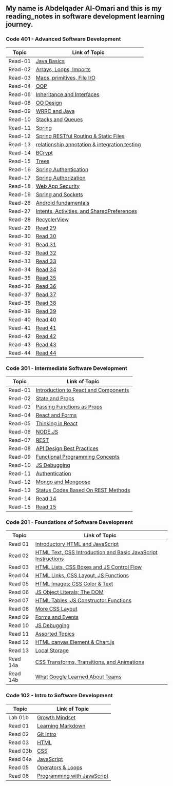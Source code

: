 ## My name is Abdelqader Al-Omari and this is my reading_notes in software development learning journey.

### **Code 401 - Advanced Software Development**

| Topic   | Link of Topic                                                                                               |
| ------- | ----------------------------------------------------------------------------------------------------------- |
| Read-01 | [Java Basics](https://abdelqader-alomari.github.io/reading_notes/read_01)                                   |
| Read-02 | [Arrays, Loops, Imports](https://abdelqader-alomari.github.io/reading_notes/read_02)                        |
| Read-03 | [Maps, primitives, File I/O](https://abdelqader-alomari.github.io/reading_notes/read_03)                    |
| Read-04 | [OOP](https://abdelqader-alomari.github.io/reading_notes/read_04)                                           |
| Read-06 | [Inheritance and Interfaces](https://abdelqader-alomari.github.io/reading_notes/read_06)                    |
| Read-08 | [OO Design](https://abdelqader-alomari.github.io/reading_notes/read_08)                                     |
| Read-09 | [WRRC and Java](https://abdelqader-alomari.github.io/reading_notes/read_09)                                 |
| Read-10 | [Stacks and Queues](https://abdelqader-alomari.github.io/reading_notes/read_10)                             |
| Read-11 | [Spring](https://abdelqader-alomari.github.io/reading_notes/read_11)                                        |
| Read-12 | [Spring RESTful Routing & Static Files](https://abdelqader-alomari.github.io/reading_notes/read_12)         |
| Read-13 | [relationship annotation & integration testing](https://abdelqader-alomari.github.io/reading_notes/read_13) |
| Read-14 | [BCrypt](https://abdelqader-alomari.github.io/reading_notes/read_14)                                        |
| Read-15 | [Trees](https://abdelqader-alomari.github.io/reading_notes/read_15)                                         |
| Read-16 | [Spring Authentication](https://abdelqader-alomari.github.io/reading_notes/read_16)                         |
| Read-17 | [Spring Authorization](https://abdelqader-alomari.github.io/reading_notes/read_17)                          |
| Read-18 | [Web App Security](https://abdelqader-alomari.github.io/reading_notes/read_18)                              |
| Read-19 | [Spring and Sockets](https://abdelqader-alomari.github.io/reading_notes/read_19)                            |
| Read-26 | [Android fundamentals](https://abdelqader-alomari.github.io/reading_notes/read_26)                          |
| Read-27 | [Intents, Activities, and SharedPreferences](https://abdelqader-alomari.github.io/reading_notes/read_27)    |
| Read-28 | [RecyclerView](https://abdelqader-alomari.github.io/reading_notes/read_28)                                  |
| Read-29 | [Read 29](https://abdelqader-alomari.github.io/reading_notes/read_29)                                       |
| Read-30 | [Read 30](https://abdelqader-alomari.github.io/reading_notes/read_30)                                       |
| Read-31 | [Read 31](https://abdelqader-alomari.github.io/reading_notes/read_31)                                       |
| Read-32 | [Read 32](https://abdelqader-alomari.github.io/reading_notes/read_32)                                       |
| Read-33 | [Read 33](https://abdelqader-alomari.github.io/reading_notes/read_33)                                       |
| Read-34 | [Read 34](https://abdelqader-alomari.github.io/reading_notes/read_34)                                       |
| Read-35 | [Read 35](https://abdelqader-alomari.github.io/reading_notes/read_35)                                       |
| Read-36 | [Read 36](https://abdelqader-alomari.github.io/reading_notes/read_36)                                       |
| Read-37 | [Read 37](https://abdelqader-alomari.github.io/reading_notes/read_37)                                       |
| Read-38 | [Read 38](https://abdelqader-alomari.github.io/reading_notes/read_38)                                       |
| Read-39 | [Read 39](https://abdelqader-alomari.github.io/reading_notes/read_39)                                       |
| Read-40 | [Read 40](https://abdelqader-alomari.github.io/reading_notes/read_40)                                       |
| Read-41 | [Read 41](https://abdelqader-alomari.github.io/reading_notes/read_41)                                       |
| Read-42 | [Read 42](https://abdelqader-alomari.github.io/reading_notes/read_42)                                       |
| Read-43 | [Read 43](https://abdelqader-alomari.github.io/reading_notes/read_43)                                       |
| Read-44 | [Read 44](https://abdelqader-alomari.github.io/reading_notes/read_44)                                       |

### **Code 301 - Intermediate Software Development**

| Topic   | Link of Topic                                                                                       |
| ------- | --------------------------------------------------------------------------------------------------- |
| Read-01 | [Introduction to React and Components](https://abdelqader-alomari.github.io/reading_notes/class-01) |
| Read-02 | [State and Props](https://abdelqader-alomari.github.io/reading_notes/class-02)                      |
| Read-03 | [Passing Functions as Props](https://abdelqader-alomari.github.io/reading_notes/class-03)           |
| Read-04 | [React and Forms](https://abdelqader-alomari.github.io/reading_notes/class-04)                      |
| Read-05 | [Thinking in React](https://abdelqader-alomari.github.io/reading_notes/class-05)                    |
| Read-06 | [NODE.JS](https://abdelqader-alomari.github.io/reading_notes/class-06)                              |
| Read-07 | [REST](https://abdelqader-alomari.github.io/reading_notes/class-07)                                 |
| Read-08 | [API Design Best Practices](https://abdelqader-alomari.github.io/reading_notes/class-08)            |
| Read-09 | [Functional Programming Concepts](https://abdelqader-alomari.github.io/reading_notes/class-09)      |
| Read-10 | [JS Debugging](https://abdelqader-alomari.github.io/reading_notes/class-10)                         |
| Read-11 | [Authentication](https://abdelqader-alomari.github.io/reading_notes/class-11)                       |
| Read-12 | [Mongo and Mongoose](https://abdelqader-alomari.github.io/reading_notes/class-12)                   |
| Read-13 | [Status Codes Based On REST Methods](https://abdelqader-alomari.github.io/reading_notes/class-13)   |
| Read-14 | [Read 14](https://abdelqader-alomari.github.io/reading_notes/class-14)                              |
| Read-15 | [Read 15](https://abdelqader-alomari.github.io/reading_notes/class-15)                              |

### **Code 201 - Foundations of Software Development**

| Topic    | Link of Topic                                                                                                                |
| -------- | ---------------------------------------------------------------------------------------------------------------------------- |
| Read 01  | [Introductory HTML and JavaScript](https://abdelqader-alomari.github.io/reading_notes/read-01)                               |
| Read 02  | [ HTML Text, CSS Introduction and Basic JavaScript Instructions](https://abdelqader-alomari.github.io/reading_notes/read-02) |
| Read 03  | [HTML Lists, CSS Boxes and JS Control Flow](https://abdelqader-alomari.github.io/reading_notes/read-03)                      |
| Read 04  | [HTML Links, CSS Layout, JS Functions](https://abdelqader-alomari.github.io/reading_notes/read-04)                           |
| Read 05  | [HTML Images; CSS Color & Text](https://abdelqader-alomari.github.io/reading_notes/read-05)                                  |
| Read 06  | [JS Object Literals; The DOM](https://abdelqader-alomari.github.io/reading_notes/read-06)                                    |
| Read 07  | [ HTML Tables; JS Constructor Functions](https://abdelqader-alomari.github.io/reading_notes/read-07)                         |
| Read 08  | [More CSS Layout](https://abdelqader-alomari.github.io/reading_notes/read-08)                                                |
| Read 09  | [Forms and Events](https://abdelqader-alomari.github.io/reading_notes/read-09)                                               |
| Read 10  | [JS Debugging](https://abdelqader-alomari.github.io/reading_notes/read-10)                                                   |
| Read 11  | [Assorted Topics](https://abdelqader-alomari.github.io/reading_notes/read-11)                                                |
| Read 12  | [HTML canvas Element & Chart.js](https://abdelqader-alomari.github.io/reading_notes/read-12)                                 |
| Read 13  | [Local Storage](https://abdelqader-alomari.github.io/reading_notes/read-13)                                                  |
| Read 14a | [CSS Transforms, Transitions, and Animations](https://abdelqader-alomari.github.io/reading_notes/read-14a)                   |
| Read 14b | [What Google Learned About Teams](https://abdelqader-alomari.github.io/reading_notes/read-14b)                               |

### **Code 102 - Intro to Software Development**

| Topic    | Link of Topic                                                                      |
| -------- | ---------------------------------------------------------------------------------- |
| Lab 01b  | [Growth Mindset](https://abdelqader7.github.io/reading-notes/growth-mindset)       |
| Read 01  | [ Learning Markdown](https://abdelqader7.github.io/reading-notes/read-01)          |
| Read 02  | [Git Intro](https://abdelqader7.github.io/reading-notes/read-02)                   |
| Read 03  | [HTML](https://abdelqader7.github.io/reading-notes/read-03)                        |
| Read 03b | [CSS](https://abdelqader7.github.io/reading-notes/read-03b)                        |
| Read 04a | [JavaScript](https://abdelqader7.github.io/reading-notes/read-04a)                 |
| Read 05  | [Operators & Loops](https://abdelqader7.github.io/reading-notes/read-05)           |
| Read 06  | [Programming with JavaScript](https://abdelqader7.github.io/reading-notes/read-06) |

